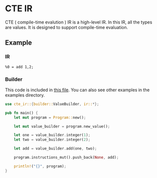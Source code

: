 # CTE IR

CTE ( compile-time evalution ) IR is a high-level IR. In this IR, all the types are values. It is designed to support compile-time evaluation.

## Example

### IR

``` cte_ir
%0 = add 1,2;
```

### Builder

This code is included in [this file](examples/test_build.rs).
You can also see other examples in the examples directory.

``` rust
use cte_ir::{builder::ValueBuilder, ir::*};

pub fn main() {
    let mut program = Program::new();

    let mut value_builder = program.new_value();

    let one = value_builder.integer(1);
    let two = value_builder.integer(2);

    let add = value_builder.add(one, two);

    program.instructions_mut().push_back(None, add);

    println!("{}", program);
}
```
